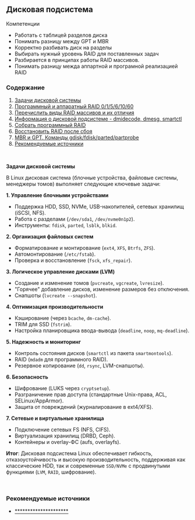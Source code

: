 ## Дисковая подсистема

Компетенции

- Работать с таблицей разделов диска
- Понимать разницу между GPT и MBR
- Корректно разбивать диск на разделы
- Выбирать нужный уровень RAID для поставленных задач
- Разбирается в принципах работы RAID массивов.
- Понимать разницу межда аппартной и програмной реализацией RAID


### <a name='toc'>Содержание</a>

1. [Задачи дисковой системы](#1)
2. [Программный и аппаратный RAID 0/1/5/6/10/60](#2)
3. [Перечислить виды RAID массивов и их отличия](#3)
4. [Информация о дисковой подсистеме - dmidecode, dmesg, smartctl](#4)
5. [Собрать программный RAID](#5)
6. [Восстановить RAID после сбоя](#6)
7. [MBR и GPT. Команды gdisk/fdisk/parted/partprobe](#7)
8. [Рекомендуемые источники](#recommended_sources)


<br>

**<a name='1'>Задачи дисковой системы</a>**

В Linux дисковая система (блочные устройства, файловые системы, менеджеры томов) выполняет следующие ключевые задачи:

**1. Управление блочными устройствами**

- Поддержка HDD, SSD, NVMe, USB-накопителей, сетевых хранилищ (iSCSI, NFS).
- Работа с разделами (`/dev/sda1`, `/dev/nvme0n1p2`).
- Инструменты: `fdisk`, `parted`, `lsblk`, `blkid`.

**2. Организация файловых систем**

- Форматирование и монтирование (`ext4`, `XFS`, `Btrfs`, `ZFS`).
- Автомонтирование (`/etc/fstab`).
- Проверка и восстановление (`fsck`, `xfs_repair`).

**3. Логическое управление дисками (LVM)**

- Создание и изменение томов (`pvcreate`, `vgcreate`, `lvresize`).
- "Горячее" добавление дисков, изменение размеров без отключения.
- Снапшоты (`lvcreate --snapshot`).

**4. Оптимизация производительности**

- Кэширование (через `bcache`, `dm-cache`).
- TRIM для SSD (`fstrim`).
- Настройка планировщика ввода-вывода (`deadline`, `noop`, `mq-deadline`).

**5. Надежность и мониторинг**

- Контроль состояния дисков (`smartctl` из пакета `smartmontools`).
- RAID (`mdadm` для программного RAID).
- Резервное копирование (`dd`, `rsync`, LVM-снапшоты).

**6. Безопасность**

- Шифрование (LUKS через `cryptsetup`).
- Разграничение прав доступа (стандартные Unix-права, ACL, SELinux/AppArmor).
- Защита от повреждений (журналирование в ext4/XFS).

**7. Сетевые и виртуальные хранилища**

- Подключение сетевых FS (NFS, CIFS).
- Виртуализация хранилищ (DRBD, Ceph).
- Контейнеры и overlay-ФС (aufs, overlayfs).

**Итог**: Дисковая подсистема Linux обеспечивает гибкость, отказоустойчивость и высокую производительность, поддерживая как классические HDD, так и современные `SSD/NVMe` с продвинутыми функциями (`LVM`, `RAID`, шифрование).





<br>

### <a name='recommended_sources'>Рекомендуемые источники</a>

- [*********************](https://kernel.ubuntu.com/mainline/)
